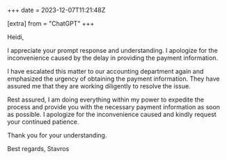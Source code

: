 +++
date = 2023-12-07T11:21:48Z

[extra]
from = "ChatGPT"
+++

Heidi,

I appreciate your prompt response and understanding. I apologize for the inconvenience caused by the delay in providing the payment information.

I have escalated this matter to our accounting department again and emphasized the urgency of obtaining the payment information. They have assured me that they are working diligently to resolve the issue.

Rest assured, I am doing everything within my power to expedite the process and provide you with the necessary payment information as soon as possible. I apologize for the inconvenience caused and kindly request your continued patience.

Thank you for your understanding.

Best regards,
Stavros
